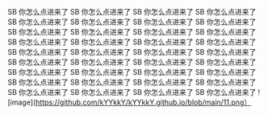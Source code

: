 SB 你怎么点进来了
SB 你怎么点进来了
SB 你怎么点进来了
SB 你怎么点进来了
SB 你怎么点进来了
SB 你怎么点进来了
SB 你怎么点进来了
SB 你怎么点进来了
SB 你怎么点进来了
SB 你怎么点进来了
SB 你怎么点进来了
SB 你怎么点进来了
SB 你怎么点进来了
SB 你怎么点进来了
SB 你怎么点进来了
SB 你怎么点进来了
SB 你怎么点进来了
SB 你怎么点进来了
SB 你怎么点进来了
SB 你怎么点进来了
SB 你怎么点进来了
SB 你怎么点进来了
SB 你怎么点进来了
SB 你怎么点进来了
SB 你怎么点进来了
SB 你怎么点进来了
SB 你怎么点进来了
SB 你怎么点进来了
SB 你怎么点进来了
SB 你怎么点进来了
SB 你怎么点进来了
SB 你怎么点进来了
SB 你怎么点进来了
SB 你怎么点进来了
SB 你怎么点进来了
SB 你怎么点进来了
![image](https://github.com/kYYkkY/kYYkkY.github.io/blob/main/11.png）

